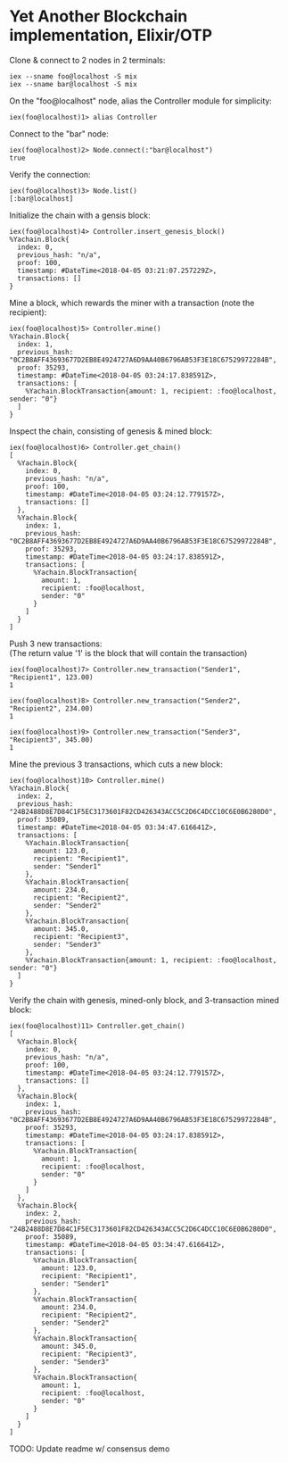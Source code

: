 # Yet Another Blockchain implementation, Elixir/OTP

Clone & connect to 2 nodes in 2 terminals:
```shell
iex --sname foo@localhost -S mix
iex --sname bar@localhost -S mix
```


On the "foo@localhost" node, alias the Controller module for simplicity:
```shell
iex(foo@localhost)1> alias Controller
```

Connect to the "bar" node:
```shell
iex(foo@localhost)2> Node.connect(:"bar@localhost")
true
```

Verify the connection:
```shell
iex(foo@localhost)3> Node.list()
[:bar@localhost]
```

Initialize the chain with a gensis block:
```shell
iex(foo@localhost)4> Controller.insert_genesis_block()
%Yachain.Block{
  index: 0,
  previous_hash: "n/a",
  proof: 100,
  timestamp: #DateTime<2018-04-05 03:21:07.257229Z>,
  transactions: []
}
```

Mine a block, which rewards the miner with a transaction (note the recipient):
```shell
iex(foo@localhost)5> Controller.mine()
%Yachain.Block{
  index: 1,
  previous_hash: "0C2B8AFF43693677D2EB8E4924727A6D9AA40B6796AB53F3E18C67529972284B",
  proof: 35293,
  timestamp: #DateTime<2018-04-05 03:24:17.838591Z>,
  transactions: [
    %Yachain.BlockTransaction{amount: 1, recipient: :foo@localhost, sender: "0"}
  ]
}

```

Inspect the chain, consisting of genesis & mined block:
```shell
iex(foo@localhost)6> Controller.get_chain()
[
  %Yachain.Block{
    index: 0,
    previous_hash: "n/a",
    proof: 100,
    timestamp: #DateTime<2018-04-05 03:24:12.779157Z>,
    transactions: []
  },
  %Yachain.Block{
    index: 1,
    previous_hash: "0C2B8AFF43693677D2EB8E4924727A6D9AA40B6796AB53F3E18C67529972284B",
    proof: 35293,
    timestamp: #DateTime<2018-04-05 03:24:17.838591Z>,
    transactions: [
      %Yachain.BlockTransaction{
        amount: 1,
        recipient: :foo@localhost,
        sender: "0"
      }
    ]
  }
]
```

Push 3 new transactions:\
(The return value '1' is the block that will contain the transaction)
```shell
iex(foo@localhost)7> Controller.new_transaction("Sender1", "Recipient1", 123.00)
1

iex(foo@localhost)8> Controller.new_transaction("Sender2", "Recipient2", 234.00)
1

iex(foo@localhost)9> Controller.new_transaction("Sender3", "Recipient3", 345.00)
1
```

Mine the previous 3 transactions, which cuts a new block:
```shell
iex(foo@localhost)10> Controller.mine()
%Yachain.Block{
  index: 2,
  previous_hash: "24B2488D8E7D84C1F5EC3173601F82CD426343ACC5C2D6C4DCC10C6E0B6280D0",
  proof: 35089,
  timestamp: #DateTime<2018-04-05 03:34:47.616641Z>,
  transactions: [
    %Yachain.BlockTransaction{
      amount: 123.0,
      recipient: "Recipient1",
      sender: "Sender1"
    },
    %Yachain.BlockTransaction{
      amount: 234.0,
      recipient: "Recipient2",
      sender: "Sender2"
    },
    %Yachain.BlockTransaction{
      amount: 345.0,
      recipient: "Recipient3",
      sender: "Sender3"
    },
    %Yachain.BlockTransaction{amount: 1, recipient: :foo@localhost, sender: "0"}
  ]
}
```

Verify the chain with genesis, mined-only block, and 3-transaction mined block:
```shell
iex(foo@localhost)11> Controller.get_chain()
[
  %Yachain.Block{
    index: 0,
    previous_hash: "n/a",
    proof: 100,
    timestamp: #DateTime<2018-04-05 03:24:12.779157Z>,
    transactions: []
  },
  %Yachain.Block{
    index: 1,
    previous_hash: "0C2B8AFF43693677D2EB8E4924727A6D9AA40B6796AB53F3E18C67529972284B",
    proof: 35293,
    timestamp: #DateTime<2018-04-05 03:24:17.838591Z>,
    transactions: [
      %Yachain.BlockTransaction{
        amount: 1,
        recipient: :foo@localhost,
        sender: "0"
      }
    ]
  },
  %Yachain.Block{
    index: 2,
    previous_hash: "24B2488D8E7D84C1F5EC3173601F82CD426343ACC5C2D6C4DCC10C6E0B6280D0",
    proof: 35089,
    timestamp: #DateTime<2018-04-05 03:34:47.616641Z>,
    transactions: [
      %Yachain.BlockTransaction{
        amount: 123.0,
        recipient: "Recipient1",
        sender: "Sender1"
      },
      %Yachain.BlockTransaction{
        amount: 234.0,
        recipient: "Recipient2",
        sender: "Sender2"
      },
      %Yachain.BlockTransaction{
        amount: 345.0,
        recipient: "Recipient3",
        sender: "Sender3"
      },
      %Yachain.BlockTransaction{
        amount: 1,
        recipient: :foo@localhost,
        sender: "0"
      }
    ]
  }
]
```

TODO: Update readme w/ consensus demo
